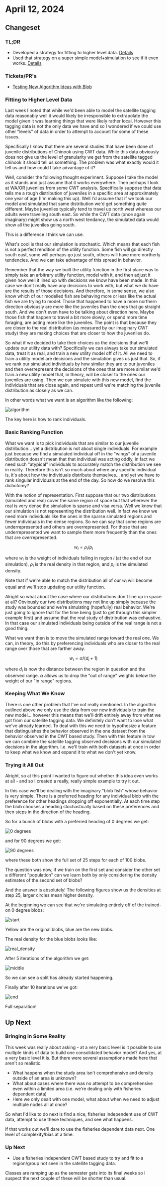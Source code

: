 # April 12, 2024

## Changeset

### TL;DR

- Developed a strategy for fitting to higher level data. [Details](#fitting-to-higher-level-data)
- Used that strategy on a super simple model+simulation to see if it even works. [Details](#trying-it-all-out)

### Tickets/PR's

- [Testing New Algorithm Ideas with Blob](https://github.com/networkearth/mirrorverse/pull/32)

### Fitting to Higher Level Data

Last week I noted that while we'd been able to model the satellite tagging data reasonably well it would likely be irresponsible to extrapolate the model given it was learning things that were likely rather local. However this tagging data is not the only 
data we have and so I wondered if we could use other "levels" of data in order to attempt to account for some of these 
issues. 

Specifically I know that there are several studies that have been done of juvenile distributions of Chinook using CWT data. 
While this data obviously does not give us the level of granularity we get from the satellite tagged chinook it should tell 
us something. The problem was what exactly would it tell us and how could I take advantage of it?

Well, consider the following thought experiment. Suppose I take the model as it stands and just assume that it works everywhere.
Then perhaps I look at WA/OR juveniles from some CWT analysis. Specifically suppose that data tells me a rough distribution
of juveniles in a specific area at approximately one year of age (I'm making this up). Well I'd assume that if we took our model
and simulated that same distribution we'd get something quite different. Maybe juveniles typically tend to travel up north west
whereas our adults were traveling south east. So while the CWT data (once again imaginary) might show us a north west tendancy, the simulated data would show all the juveniles going south. 

This is a difference I think we can use. 

What's cool is that our simulation is stochastic. Which means that each fish is not a perfect rendition of the utility function. 
Some fish will go directly south east, some will perhaps go just south, others will have more northerly tendencies. And we can 
take advantage of this spread in behavior. 

Remember that the way we built the utility function in the first place was to simply take an arbitrary utility function, model 
with it, and then adjust it given how well it lined up with decisions we know have been made. In this case we don't really have
any decisions to work with, but what we do have are the results of those decisions. And therefore, in some sense, we also know
which of our modelled fish are behaving more or less like the actual fish we are trying to model. Those that happened to have a
more northern direction obviously are more like the juveniles than the ones that go straight south. And we don't even have to be talking about direction here. Maybe those fish that happen to travel a bit more slowly, or spend more time foraging, are acting more like the juveniles. The point is that because they are closer to the real distribution (as measured by our imaginary CWT study) they are making choices that are closer to how the juveniles do. 

So what if we decided to take their choices *as* the decisions that we'll update our utility data with? Specifically we can always
take our simulated data, treat it as real, and train a new utility model off of it. All we need to train a utility model are
decisions and the simulation gives us just that. So, if we rank our simulated individuals by how similar they are to our juveniles and then overrepresent the decisions of the ones that are more similar we'd train a new utility model that, in theory, will be closer to the ones our juveniles are using. Then we can simulate with this new model, find the individuals that are close again, and repeat until we're matching the juvenile distribution as closely as we can. 

In other words what we want is an algorithm like the following:

![algorithm](2024_04_12/algo.png)

The key here is how to rank individuals.

### Basic Ranking Function

What we want is to pick individuals that are similar to our juvenile distribution... yet a distribution is not about single individuals. For example just because we find a simulated individual off in the "wings" of a juvenile distribution doesn't mean that that individual was acting oddly, in fact we need such "atypical" individuals to accurately match the distribution we see in reality. Therefore this isn't so much about where any specific individual is, it's about how the individuals distribute themselves... and yet we have to rank singular individuals at the end of the day. So how do we resolve this dichotomy? 

With the notion of representation. First suppose that our two distributions (simulated and real) cover the same region of space but that wherever the real is very dense the simulation is sparse and visa versa. Well we know that our simulation is not representing the distribution well. In fact we know we need more individuals like the ones in the sparse simulated regions and fewer individuals in the dense regions. So we can say that some regions are underrepresented and others are overrepresented. For those that are underrepresented we want to sample them more frequently than the ones that are overrepresented.

$$w_i = \rho_i / p_i$$

where $w_i$ is the weight of individuals falling in region $i$ (at the end of our simulation), $\rho_i$ is the real density in that region, and $p_i$ is the simulated density. 

Note that if we're able to match the distribution all of our $w_i$ will become equal and we'll stop updating our utility function. 

Alright so what about the case where our distributions don't line up in space at all? Obviously our two distributions may not line up simply because the study was bounded and we're simulating (hopefully) real behavior. We're just going to ignore that for the time being (just to get through this simpler example first) and assume that the real study of distribution was exhaustive. In that case our simulated individuals being outside of the real range is not a good thing. 

What we want then is to move the simulated range toward the real one. We can, in theory, do this by preferencing individuals who are closer to the real range over those that are farther away. 

$$w_i = \alpha / (d_i + 1)$$

where $d_i$ is now the distance between the region in question and the observed range. $\alpha$ allows us to drop the "out of range" weights below the weight of our "in range" regions.

### Keeping What We Know

There is one other problem that I've not really mentioned. In the algorithm outlined above we only use the data from our new individuals to train the new model... however this means that we'll drift entirely away from what we got from our satellite tagging data. We definitely don't want to lose what we've already learned. To deal with this we need to hypothesize a feature that distinguishes the behavior observed in the one dataset from the behavior observed in the CWT based study. Then with this feature in tow we can combine the satellite tagging observed decisions with our simulated decisions in the algorithm. I.e. we'll train with both datasets at once in order to keep what we know and expand it to what we don't yet know. 

### Trying it All Out

Alright, so at this point I wanted to figure out whether this idea even works at all - and so I created a really, really simple example to try it out. 

In this case we'll be dealing with the imaginary "blob fish" whose behavior is very simple. There is a preferred heading for any individual blob with the preference for other headings dropping off exponentially. At each time step the blob chooses a heading stochastically based on these preferences and then steps in the direction of the heading. 

So for a bunch of blobs with a preferred heading of 0 degrees we get:

![0 degrees](2024_04_12/degrees_0.png)

and for 90 degrees we get:

![90 degrees](2024_04_12/degrees_90.png)

where these both show the full set of 25 steps for each of
100 blobs. 

The question was now, if we train on the first set and consider the other set a different "population" can we learn both by only considering the density estimates of the second set of blobs?

And the answer is absolutely! The following figures show us the densities at step 25, larger circles mean higher density.

At the beginning we can see that we're simulating entirely off of the trained-on 0 degree blobs:

![start](2024_04_12/start.png)

Yellow are the original blobs, blue are the new blobs.

The real density for the blue blobs looks like:

![real_density](2024_04_12/real_density.png)

After 5 iterations of the algorithm we get:

![middle](2024_04_12/middle.png)

So we can see a split has already started happening.

Finally after 10 iterations we've got:

![end](2024_04_12/end.png)

Full separation!

## Up Next

### Bringing in Some Reality

This week was really about asking - at a very basic level is it possible to use multiple kinds of data to build one consolidated behavior model? And yes, at a very basic level it is. But there were several assumptions made here that aren't so realistic.

- What happens when the study area isn't comprehensive and density outside of an area is unknown? 
- What about cases where there was no attempt to be comprehensive even within a limited area (i.e. we're dealing only with fisheries dependent data)
- Here we only dealt with one model, what about when we need to adjust multiple nodes all at once? 

So what I'd like to do next is find a nice, fisheries independent use of CWT data, attempt to use these techniques, and see what happens. 

If that works out we'll dare to use the fisheries dependent data next. One level of complexity/bias at a time. 

### Up Next

- Use a fisheries independent CWT based study to try and fit to a region/group not seen in the satellite tagging data. 

Classes are ramping up as the semester gets into its final weeks so I suspect the next couple of these will be shorter than usual.